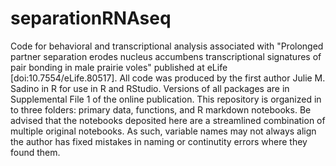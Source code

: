 # separationRNAseq
Code for behavioral and transcriptional analysis associated with "Prolonged partner separation erodes nucleus accumbens transcriptional signatures of pair bonding in male prairie voles" published at eLife [doi:10.7554/eLife.80517]. All code was produced by the first author Julie M. Sadino in R for use in R and RStudio. Versions of all packages are in Supplemental File 1 of the online publication.
This repository is organized in to three folders: primary data, functions, and R markdown notebooks. 
Be advised that the notebooks deposited here are a streamlined combination of multiple original notebooks. As such, variable names may not always align the author has fixed mistakes in naming or continutity errors where they found them. 
